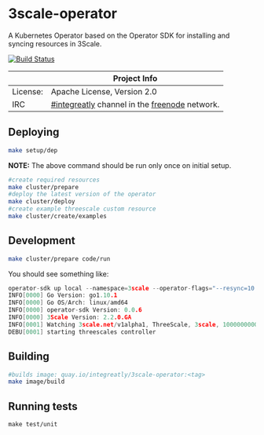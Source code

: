 # 3scale-operator

A Kubernetes Operator based on the Operator SDK for installing and syncing resources in 3Scale.

[![Build Status](https://travis-ci.org/integr8ly/3scale-operator.svg?branch=master)](https://travis-ci.org/integr8ly/3scale-operator)


|                 | Project Info  |
| --------------- | ------------- |
| License:        | Apache License, Version 2.0                      |
| IRC             | [#integreatly](https://webchat.freenode.net/?channels=integreatly) channel in the [freenode](http://freenode.net/) network. |


## Deploying

```sh
make setup/dep
```
__NOTE:__ The above command should be run only once on initial setup.


```sh
#create required resources
make cluster/prepare
#deploy the latest version of the operator
make cluster/deploy
#create example threescale custom resource
make cluster/create/examples
```

## Development

```sh
make cluster/prepare code/run
```

You should see something like:

```go
operator-sdk up local --namespace=3scale --operator-flags="--resync=10 --log-level=debug"
INFO[0000] Go Version: go1.10.1                         
INFO[0000] Go OS/Arch: linux/amd64                      
INFO[0000] operator-sdk Version: 0.0.6                  
INFO[0000] 3Scale Version: 2.2.0.GA                     
INFO[0001] Watching 3scale.net/v1alpha1, ThreeScale, 3scale, 10000000000 
DEBU[0001] starting threescales controller
```

## Building

```sh
#builds image: quay.io/integreatly/3scale-operator:<tag>
make image/build
```

## Running tests

```
make test/unit
```